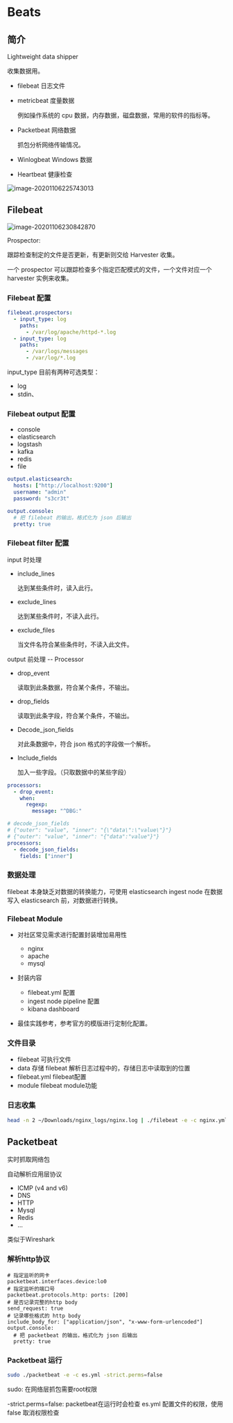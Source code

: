 # Beats



## 简介

Lightweight data shipper

收集数据用。

- filebeat 日志文件

- metricbeat 度量数据

  例如操作系统的 cpu 数据，内存数据，磁盘数据，常用的软件的指标等。

- Packetbeat 网络数据

  抓包分析网络传输情况。

- Winlogbeat Windows 数据

- Heartbeat 健康检查

![image-20201106225743013](https://image-hosting.jellyfishmix.com/20201106225743.png)



## Filebeat

![image-20201106230842870](https://image-hosting.jellyfishmix.com/20201106230842.png)

Prospector:

跟踪检查制定的文件是否更新，有更新则交给 Harvester 收集。

一个 prospector 可以跟踪检查多个指定匹配模式的文件，一个文件对应一个 harvester 实例来收集。

### Filebeat 配置

```yml
filebeat.prospectors:
  - input_type: log
    paths: 
      - /var/log/apache/httpd-*.log
  - input_type: log
    paths:
      - /var/logs/messages
      - /var/log/*.log
```

input_type 目前有两种可选类型：

- log
- stdin、

### Filebeat output 配置

- console
- elasticsearch
- logstash
- kafka
- redis
- file

```yaml
output.elasticsearch:
  hosts: ["http://localhost:9200"]
  username: "admin"
  password: "s3cr3t"

output.console:
  # 把 filebeat 的输出，格式化为 json 后输出
  pretty: true
```

### Filebeat filter 配置

input 时处理

- include_lines

  达到某些条件时，读入此行。

- exclude_lines

  达到某些条件时，不读入此行。

- exclude_files

  当文件名符合某些条件时，不读入此文件。

output 前处理 -- Processor

- drop_event

  读取到此条数据，符合某个条件，不输出。

- drop_fields

  读取到此条字段，符合某个条件，不输出。

- Decode_json_fields

  对此条数据中，符合 json 格式的字段做一个解析。

- Include_fields

  加入一些字段。（只取数据中的某些字段）

```yaml
processors:
  - drop_event:
    when:
      regexp:
        message: "^DBG:"

# decode_json_fields
# {"outer": "value", "inner": "{\"data\":\"value\"}"}
# {"outer": "value", "inner": "{"data":"value"}"}
processors:
  - decode_json_fields:
    fields: ["inner"]
```

### 数据处理

filebeat 本身缺乏对数据的转换能力，可使用 elasticsearch ingest node 在数据写入 elasticsearch 前，对数据进行转换。

### Filebeat Module

- 对社区常见需求进行配置封装增加易用性
  - nginx
  - apache
  - mysql

- 封装内容
  - filebeat.yml 配置
  - ingest node pipeline 配置
  - kibana dashboard

- 最佳实践参考，参考官方的模版进行定制化配置。

### 文件目录

- filebeat 可执行文件
- data 存储 filebeat 解析日志过程中的，存储日志中读取到的位置
- filebeat.yml filebeat配置
- module filebeat module功能

### 日志收集

```bash
head -n 2 ~/Downloads/nginx_logs/nginx.log | ./filebeat -e -c nginx.yml
```



## Packetbeat

实时抓取网络包

自动解析应用层协议

- ICMP (v4 and v6)
- DNS
- HTTP
- Mysql
- Redis
- ...

类似于Wireshark

### 解析http协议

```
# 指定监听的网卡
packetbeat.interfaces.device:lo0
# 指定监听的端口号
packetbeat.protocols.http: ports: [200]
# 是否记录完整的http body
send_request: true
# 记录哪些格式的 http body
include_body_for: ["application/json", "x-www-form-urlencoded"]
output.console:
  # 把 packetbeat 的输出，格式化为 json 后输出
  pretty: true
```

### Packetbeat 运行

```bash
sudo ./packetbeat -e -c es.yml -strict.perms=false
```

sudo: 在网络层抓包需要root权限

-strict.perms=false: packetbeat在运行时会检查 es.yml 配置文件的权限，使用 false 取消权限检查